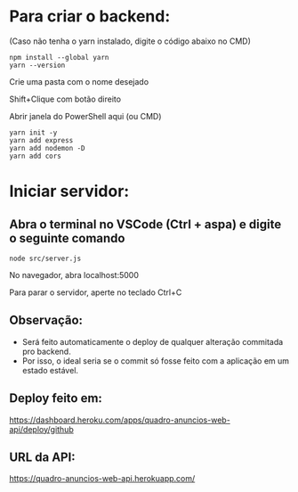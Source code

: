 # Para criar o backend:

(Caso não tenha o yarn instalado, digite o código abaixo no CMD)
```
npm install --global yarn
yarn --version
```


Crie uma pasta com o nome desejado

Shift+Clique com botão direito

Abrir janela do PowerShell aqui (ou CMD)
```
yarn init -y
yarn add express
yarn add nodemon -D
yarn add cors
```

# Iniciar servidor:
## Abra o terminal no VSCode (Ctrl + aspa) e digite o seguinte comando
```
node src/server.js
```

No navegador, abra localhost:5000

Para parar o servidor, aperte no teclado Ctrl+C


## Observação:
- Será feito automaticamente o deploy de qualquer alteração commitada pro backend.
- Por isso, o ideal seria se o commit só fosse feito com a aplicação em um estado estável.

## Deploy feito em:
https://dashboard.heroku.com/apps/quadro-anuncios-web-api/deploy/github
## URL da API: 
https://quadro-anuncios-web-api.herokuapp.com/
